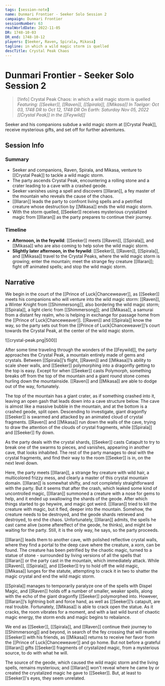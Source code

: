 ```yaml
---
tags: [session-note]
name: Dunmari Frontier - Seeker Solo Session 2
campaign: Dunmari Frontier
sessionNumber: 63
realWorldDate: 2022-11-05
DR: 1748-10-03
DR_end: 1748-10-12
players: [Seeker, Raven, Spirala, Mikasa]
tagline: in which a wild magic storm is quelled
descTitle: Crystal Peak Chaos
---
```

# Dunmari Frontier - Seeker Solo Session 2

>[!info] Crystal Peak Chaos: in which a wild magic storm is quelled
> *Featuring: [[Seeker]], [[Raven]], [[Spirala]], [[Mikasa]]*
> *In Taelgar: Oct 03, 1748 DR to Oct 12, 1748 DR*
> *On Earth: Saturday Nov 05, 2022*
> *[[Crystal Peak]] in the [[Feywild]]*

Seeker and his companions subdue a wild magic storm at [[Crystal Peak]], receive mysterious gifts, and set off for further adventures.
## Session Info
### Summary
- Seeker and companions, Raven, Spirala, and Mikasa, venture to [[Crystal Peak]] to tackle a wild magic storm.
- The party ascends Crystal Peak, encountering a rolling stone and a crater leading to a cave with a crashed geode.
- Seeker vanishes using a spell and discovers [[Illaran]], a fey master of the mountain who reveals the cause of the chaos.
- [[Illaran]] leads the party to confront living spells and a petrified creature whose destruction by [[Mikasa]] ends the wild magic storm.
- With the storm quelled, [[Seeker]] receives mysterious crystalized magic from [[Illaran]] as the party prepares to continue their journey.

### Timeline
- **Afternoon, in the feywild**: [[Seeker]] meets [[Raven]], [[Spirala]], and [[Mikasa]] who are also coming to help solve the wild magic storm. 
- **Slightly later afternoon, in the feywild**: [[Seeker]], [[Raven]], [[Spirala]], and [[Mikasa]] travel to the Crystal Peaks, where the wild magic storm is growing; enter the mountain; meet the strange fey creature [[Illaran]]; fight off animated spells; and stop the wild magic storm.


## Narrative
We begin in the court of the [[Prince of Luck|Chanceweaver]], as [[Seeker]] meets his companions who will venture into the wild magic storm: [[Raven]], a Winter Knight from [[Shimmersong]], also bordering the wild magic storm; [[Spirala]], a light cleric from [[Shimmersong]]; and [[Mikasa]], a samurai from a distant fey realm, who is helping in exchange for passage home from the [[Prince of Luck|Chanceweaver]]. [[Raven]] and [[Spirala]] know the way, so the party sets out from the [[Prince of Luck|Chanceweaver]]’s court towards the Crystal Peak, at the center of the wild magic storm.

![[crystal-peak.png|500]]

After some time traveling through the wonders of the [[Feywild]], the party approaches the Crystal Peak, a mountain entirely made of gems and crystals. Between [[Spirala]]’s flight, [[Raven]] and [[Mikasa]]’s ability to scale sheer walls, and [[Seeker]] polymorphing into a dragonfly getting to the top is easy. Except for when [[Seeker]] casts Polymorph, something breaks off from the top of the mountain and a giant round stone comes hurling down the mountainside. [[Raven]] and [[Mikasa]] are able to dodge out of the way, fortunately. 

The top of the mountain has a giant crater, as if something crashed into it, leaving an open gash that leads down into a cave structure below. The cave is almost like a massive bubble in the mountain, and at the bottom is a crashed geode, split open. Descending to investigate, giant dragonfly [[Seeker]] is swarmed and attacked by an animated cloud of crystal fragments. [[Raven]] and [[Mikasa]] run down the walls of the cave, trying to draw the attention of the clouds of crystal fragments, while [[Spirala]] and [[Seeker]] fly down. 

As the party deals with the crystal shards, [[Seeker]] casts Catapult to try to break one of the swarms to pieces, and vanishes, appearing in another cave, that looks inhabited. The rest of the party manages to deal with the crystal fragments, and find their way to the room [[Seeker]] is in, on the next level down.

Here, the party meets [[Illaran]], a strange fey creature with wild hair, a multicolored frizzy mess, and clearly a master of this crystal mountain domain. [[Illaran]] is somewhat shifty, and not completely straightforward with the party. But it seems that after the crash, which leaked some kind of uncontrolled magic, [[Illaran]] summoned a creature with a nose for gems to help, and it ended up swallowing the shards of the geode. After which things started to go heywire, and magic got weird. [[Illaran]] tried to kill the creature with magic, but it fled, deeper into the mountain. Somehow, the creature needs to be destroyed, and the geode shards retrieved and destroyed, to end the chaos. Unfortunately, [[Illaran]] admits, the spells he cast came alive (some aftereffect of the geode, he thinks), and might be waiting for the party. Still, it is the only way, he says, so the party proceeds.

[[Illaran]] leads them to another cave, with polished reflective crystal walls, where they find a portal to the deep cave where the creature, a xorn, can be found. The creature has been petrified by the chaotic magic, turned to a statue of stone - surrounded by living versions of all the spells that [[Illaran]] or the party cast in the mountain, which immediately attack. While [[Raven]], [[Spirala]], and [[Seeker]] try to hold off the wild magic, [[Mikasa]] lunges for the statute, attempting to crack it in two to shatter the magic crystal and end the wild magic storm. 

[[Spirala]] manages to temporarily paralyze one of the spells with Dispel Magic, and [[Raven]] holds off a number of smaller, weaker spells, along with the echo of the giant dragonfly [[Seeker]] polymorphed into. However, [[Illaran]]’s lightning bolt and force hand, as well as [[Seeker]]’s catapult, are real trouble. Fortunately, [[Mikasa]] is able to crack open the statue. As it cracks, the room vibrates for a moment, and with a last wild burst of chaotic magic energy, the storm ends and magic begins to rebalance.

We end as [[Seeker]], [[Spirala]], and [[Raven]] continue their journey to [[Shimmersong]] and beyond, in search of the fey crossing that will reunite [[Seeker]] with his friends, as [[Mikasa]] returns to receive her favor from the [[Prince of Luck|Chanceweaver]] and go home. But not before a grateful [[Illaran]] gifts [[Seeker]] fragments of crystalized magic, from a mysterious source, to do with what he will. 

The source of the geode, which caused the wild magic storm and the living spells, remains mysterious; and [[Illaran]] won't reveal where he came by or created the crystalized magic he gave to [[Seeker]]. But, at least to [[Seeker]]'s eyes, they seem unrelated. 
